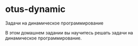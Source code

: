 # otus-dynamic
Задачи на динамическое программирование

В этом домашнем задании вы научитесь решать задачи на динамическое программирование.
